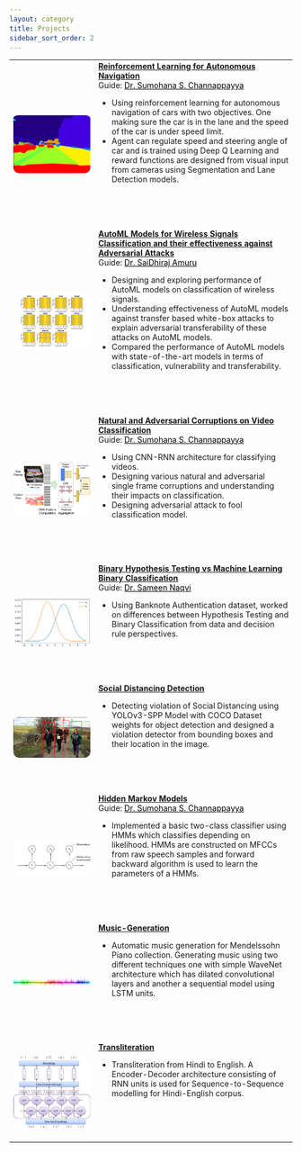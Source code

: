 ```yaml
---
layout: category
title: Projects
sidebar_sort_order: 2
---
```

<!-- Style for Publications Page -->
<style>
	table {
		width:100%;
		background: none;
	}
	td.paper_text {
		/* padding-top: 1rem; */
		padding-bottom: 4rem;
		width: 70%;
	}
	p.summary {
		margin-top: 0.5rem;
		margin-bottom: 0rem;
	}
	.award {
		color: deeppink;
	}
	img.icon {
		padding-top: 0.3rem;
		border-radius: 10px;
		width: 100%;
	}
	@media screen and (max-width: 1200px) {
		td.paper_text {
			width: 70%;
		}
	}
</style>
<p></p>

<div markdown=1>
<table>
	<tbody>
    	<tr>
			<td>
	  			<img class="icon" src="../assets/imgs/Autonomous-Navigation-Segmentation.png" onmouseover="this.src='../assets/imgs/Autonomous-Navigation-LaneDetection.png';" onmouseout="this.src='../assets/imgs/Autonomous-Navigation-Segmentation.png';" />
			</td>
      		<td class="paper_text">
				<strong>
					<a href="https://github.com/dks2000dks/Autonomous-Driving">Reinforcement Learning for Autonomous Navigation</a>
				</strong>
				<br/>
				Guide: <a href="https://people.iith.ac.in/sumohana/" style="color:black;">Dr. Sumohana S. Channappayya</a>
				<p></p>
				<ul>
					<li>
						Using reinforcement learning for autonomous navigation of cars with two objectives. One making sure the car is in the lane and the speed of the car is under speed limit.
					</li>
					<li>
						Agent can regulate speed and steering angle of car and is trained using Deep Q Learning and reward functions are designed from visual input from cameras using Segmentation and Lane Detection models.
					</li>
				</ul>
			</td>
    	</tr>
		<tr>
			<td>
	  			<img class="icon" src="../assets/imgs/Modulation-Classification.png" onmouseover="this.src='../assets/imgs/Modulation-Classification.png';" onmouseout="this.src='../assets/imgs/Modulation-Classification.png';" />
			</td>
      		<td class="paper_text">
				<strong>
					<a href="https://github.com/dks2000dks/Modulation-Classification">AutoML Models for Wireless Signals Classification and their effectiveness against Adversarial Attacks</a>
				</strong>
				<br/>
				Guide: <a href="https://people.iith.ac.in/asaidhiraj/" style="color:black;">Dr. SaiDhiraj Amuru</a>
				<p></p>
				<ul>
					<li>
						Designing and exploring performance of AutoML models on classification of wireless signals.
					</li>
					<li>
						Understanding effectiveness of AutoML models against transfer based white-box attacks to explain adversarial transferability of these attacks on AutoML models.
					</li>
					<li>
						Compared the performance of AutoML models with state-of-the-art models in terms of classification, vulnerability and transferability.
					</li>
				</ul>
			</td>
    	</tr>
		<tr>
			<td>
	  			<img class="icon" src="../assets/imgs/Video-Classification.png" onmouseover="this.src='../assets/imgs/Video-Classification.png';" onmouseout="this.src='../assets/imgs/Video-Classification.png';" />
			</td>
      		<td class="paper_text">
				<strong>
					<a href="https://github.com/dks2000dks/Video-Classification">Natural and Adversarial Corruptions on Video Classification</a>
				</strong>
				<br/>
				Guide: <a href="https://people.iith.ac.in/sumohana/" style="color:black;">Dr. Sumohana S. Channappayya</a>
				<p></p>
				<ul>
					<li>
						Using CNN-RNN architecture for classifying videos.
					</li>
					<li>
						Designing various natural and adversarial single frame corruptions and understanding their impacts on classification.
					</li>
					<li>
						Designing adversarial attack to fool classification model.
					</li>
				</ul>
			</td>
    	</tr>
		<tr>
			<td>
	  			<img class="icon" src="../assets/imgs/BHTvsBC.png" onmouseover="this.src='../assets/imgs/BHTvsBC.png';" onmouseout="this.src='../assets/imgs/BHTvsBC.png';" />
			</td>
      		<td class="paper_text">
				<strong>
					<a href="https://github.com/dks2000dks/Hypothesis-Testing-vs-Binary-Classification">Binary Hypothesis Testing vs Machine Learning Binary Classification</a>
				</strong>
				<br/>
				Guide: <a href="https://iith.ac.in/math/sameen/" style="color:black;">Dr. Sameen Naqvi</a>
				<p></p>
				<ul>
					<li>
						Using Banknote Authentication dataset, worked on differences between Hypothesis Testing and Binary Classification from data and decision rule perspectives.
					</li>
				</ul>
			</td>
    	</tr>
		<tr>
			<td>
	  			<img class="icon" src="../assets/imgs/SD.png" onmouseover="this.src='../assets/imgs/SD.png';" onmouseout="this.src='../assets/imgs/SD.png';" />
			</td>
      		<td class="paper_text">
				<strong>
					<a href="https://github.com/dks2000dks/Image-Processing/tree/master/Social-Distancing-Detection">Social Distancing Detection</a>
				</strong>
				<p></p>
				<ul>
					<li>
						Detecting violation of Social Distancing using YOLOv3-SPP Model with COCO Dataset weights for object detection and designed a violation detector from bounding boxes and their location in the image.
					</li>
				</ul>
			</td>
    	</tr>
		<tr>
			<td>
	  			<img class="icon" src="../assets/imgs/HMM.png" onmouseover="this.src='../assets/imgs/HMM.png';" onmouseout="this.src='../assets/imgs/HMM.png';" />
			</td>
      		<td class="paper_text">
				<strong>
					<a href="https://github.com/dks2000dks/IIT-Hyderabad-Semester-Courses/blob/master/EE5602/HW0/HW0.ipynb">Hidden Markov Models</a>
				</strong>
				<br/>
				Guide: <a href="https://people.iith.ac.in/sumohana/" style="color:black;">Dr. Sumohana S. Channappayya</a>
				<p></p>
				<ul>
					<li>
						Implemented a basic two-class classifier using HMMs which classifies depending on likelihood. HMMs are constructed on MFCCs from raw speech samples and forward backward algorithm is used to learn the parameters of a HMMs.
					</li>
				</ul>
			</td>
    	</tr>
		<tr>
			<td>
	  			<img class="icon" src="../assets/imgs/Music-Generation.png" onmouseover="this.src='../assets/imgs/Music-Generation.png';" onmouseout="this.src='../assets/imgs/Music-Generation.png';" />
			</td>
      		<td class="paper_text">
				<strong>
					<a href="https://github.com/dks2000dks/Speech-and-Audio-Processing/tree/master/Music%20Generation">Music-Generation</a>
				</strong>
				<p></p>
				<ul>
					<li>
						Automatic music generation for Mendelssohn Piano collection. Generating music using two different techniques one with simple WaveNet  architecture which has dilated convolutional layers and another a sequential model using LSTM units.
					</li>
				</ul>
			</td>
    	</tr>
		<tr>
			<td>
	  			<img class="icon" src="../assets/imgs/Transliteration.png" onmouseover="this.src='../assets/imgs/Transliteration.png';" onmouseout="this.src='../assets/imgs/Transliteration.png';" />
			</td>
      		<td class="paper_text">
				<strong>
					<a href="https://github.com/dks2000dks/Natural-Language-Processing/tree/master/Transliteration/English-Hindi">Transliteration</a>
				</strong>
				<p></p>
				<ul>
					<li>
						Transliteration from Hindi to English. A Encoder-Decoder architecture consisting of RNN units is used for Sequence-to-Sequence modelling for Hindi-English corpus.
					</li>
				</ul>
			</td>
    	</tr>
	</tbody>
</table>